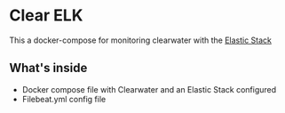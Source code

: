 # Clear ELK

This a docker-compose for monitoring clearwater with the [Elastic Stack]()



## What's inside

- Docker compose file with Clearwater and an Elastic Stack configured 
- Filebeat.yml config file



